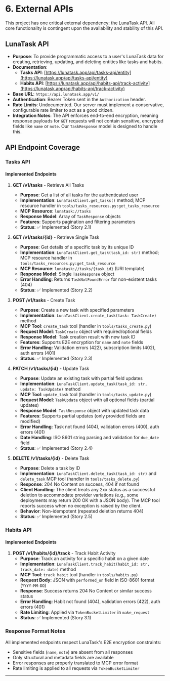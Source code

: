 # 6. External APIs

This project has one critical external dependency: the LunaTask API. All core functionality is contingent upon the availability and stability of this API.

## LunaTask API

*   **Purpose**: To provide programmatic access to a user's LunaTask data for creating, retrieving, updating, and deleting entities like tasks and habits.
*   **Documentation**:
    *   **Tasks API**: [https://lunatask.app/api/tasks-api/entity](https://lunatask.app/api/tasks-api/entity)
    *   **Habits API**: [https://lunatask.app/api/habits-api/track-activity](https://lunatask.app/api/habits-api/track-activity)
*   **Base URL**: `https://api.lunatask.app/v1/`
*   **Authentication**: Bearer Token sent in the `Authorization` header.
*   **Rate Limits**: Undocumented. Our server must implement a conservative, configurable rate limiter to act as a good citizen.
*   **Integration Notes**: The API enforces end-to-end encryption, meaning response payloads for `GET` requests will not contain sensitive, encrypted fields like `name` or `note`. Our `TaskResponse` model is designed to handle this.

## API Endpoint Coverage

### Tasks API

#### Implemented Endpoints

1. **GET /v1/tasks** - Retrieve All Tasks
   - **Purpose**: Get a list of all tasks for the authenticated user
   - **Implementation**: `LunaTaskClient.get_tasks()` method; MCP resource handler in `tools/tasks_resources.py:get_tasks_resource`
   - **MCP Resource**: `lunatask://tasks`
   - **Response Model**: Array of `TaskResponse` objects
   - **Features**: Supports pagination and filtering parameters
   - **Status**: ✅ Implemented (Story 2.1)

2. **GET /v1/tasks/{id}** - Retrieve Single Task
   - **Purpose**: Get details of a specific task by its unique ID  
   - **Implementation**: `LunaTaskClient.get_task(task_id: str)` method; MCP resource handler in `tools/tasks_resources.py:get_task_resource`
   - **MCP Resource**: `lunatask://tasks/{task_id}` (URI template)
   - **Response Model**: Single `TaskResponse` object
   - **Error Handling**: Returns `TaskNotFoundError` for non-existent tasks (404)
   - **Status**: ✅ Implemented (Story 2.2)

3. **POST /v1/tasks** - Create Task
   - **Purpose**: Create a new task with specified parameters
   - **Implementation**: `LunaTaskClient.create_task(task: TaskCreate)` method
   - **MCP Tool**: `create_task` tool (handler in `tools/tasks_create.py`)
   - **Request Model**: `TaskCreate` object with required/optional fields
   - **Response Model**: Task creation result with new task ID
   - **Features**: Supports E2E encryption for `name` and `note` fields
   - **Error Handling**: Validation errors (422), subscription limits (402), auth errors (401)
   - **Status**: ✅ Implemented (Story 2.3)

4. **PATCH /v1/tasks/{id}** - Update Task
   - **Purpose**: Update an existing task with partial field updates
   - **Implementation**: `LunaTaskClient.update_task(task_id: str, update: TaskUpdate)` method
   - **MCP Tool**: `update_task` tool (handler in `tools/tasks_update.py`)
   - **Request Model**: `TaskUpdate` object with all optional fields (partial updates)
   - **Response Model**: `TaskResponse` object with updated task data
   - **Features**: Supports partial updates (only provided fields are modified)
   - **Error Handling**: Task not found (404), validation errors (400), auth errors (401)
   - **Date Handling**: ISO 8601 string parsing and validation for `due_date` field
   - **Status**: ✅ Implemented (Story 2.4)

5. **DELETE /v1/tasks/{id}** - Delete Task
   - **Purpose**: Delete a task by ID
   - **Implementation**: `LunaTaskClient.delete_task(task_id: str)` and `delete_task` MCP tool
     (handler in `tools/tasks_delete.py`)
   - **Response**: 204 No Content on success, 404 if not found
   - **Client Handling**: The client treats any 2xx status as a successful deletion to accommodate
     provider variations (e.g., some deployments may return 200 OK with a JSON body). The MCP tool
     reports success when no exception is raised by the client.
   - **Behavior**: Non-idempotent (repeated deletion returns 404)
   - **Status**: ✅ Implemented (Story 2.5)

### Habits API

#### Implemented Endpoints

1. **POST /v1/habits/{id}/track** - Track Habit Activity
   - **Purpose**: Track an activity for a specific habit on a given date
   - **Implementation**: `LunaTaskClient.track_habit(habit_id: str, track_date: date)` method
   - **MCP Tool**: `track_habit` tool (handler in `tools/habits.py`)
   - **Request Body**: JSON with `performed_on` field in ISO-8601 format (`YYYY-MM-DD`)
   - **Response**: Success returns 204 No Content or similar success status
   - **Error Handling**: Habit not found (404), validation errors (422), auth errors (401)
   - **Rate Limiting**: Applied via `TokenBucketLimiter` in `make_request`
   - **Status**: ✅ Implemented (Story 3.1)


### Response Format Notes

All implemented endpoints respect LunaTask's E2E encryption constraints:
- Sensitive fields (`name`, `note`) are absent from all responses
- Only structural and metadata fields are available
- Error responses are properly translated to MCP error format
- Rate limiting is applied to all requests via `TokenBucketLimiter`

---
